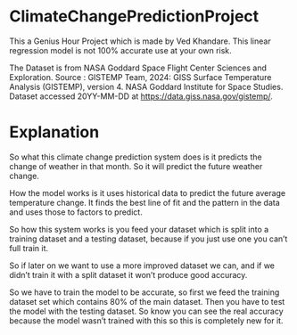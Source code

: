# ClimateChangePredictionProject
This a Genius Hour Project which is made by Ved Khandare.
This linear regression model is not 100% accurate use at your own risk.

The Dataset is from NASA Goddard Space Flight Center Sciences and Exploration.
Source : GISTEMP Team, 2024: GISS Surface Temperature Analysis (GISTEMP), version 4. NASA Goddard Institute for Space Studies. Dataset accessed 20YY-MM-DD at https://data.giss.nasa.gov/gistemp/.

# Explanation
So what this climate change prediction system does is it predicts the change of weather in that month. So it will predict the future weather change. 

How the model works is it uses historical data to predict the future average temperature change. It finds the best line of fit and the pattern in the data and uses those to factors to predict.

So how this system works is you feed your dataset which is split into a training dataset and a testing dataset, because if you just use one you can’t full train it. 

So if later on we want to use a more improved dataset we can, and if we didn’t train it with a split dataset it won’t produce good accuracy. 

So we have to train the model to be accurate, so first we feed the training dataset set which contains 80% of the main dataset. Then you have to test the model with the testing dataset. So know you can see the real accuracy because the model wasn’t trained with this so this is completely new for it. 
